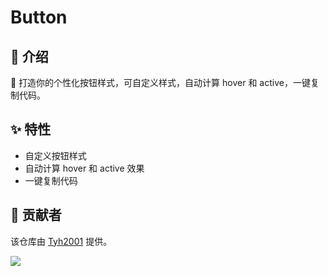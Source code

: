 # Button

## 🤟 介绍

🍭 打造你的个性化按钮样式，可自定义样式，自动计算 hover 和 active，一键复制代码。

## ✨ 特性

- 自定义按钮样式
- 自动计算 hover 和 active 效果
- 一键复制代码

## 🙏 贡献者

该仓库由 [Tyh2001](https://github.com/Tyh2001) 提供。

![](https://tianyuhao.cn/images/auto/weixin.png)
